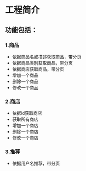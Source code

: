 # 工程简介
## 功能包括：  
### 1.商品

- 依据商品名或描述获取商品，带分页 
- 依据商品类别获取商品，带分页
- 依据商店获取商品，带分页
- 增加一个商品
- 删除一个商品
- 修改一个商品

### 2.商店

- 依据id获取商店
- 获取所有商店
- 增加一个商店
- 删除一个商店
- 修改一个商店

### 3.推荐
- 依据用户名推荐，带分页